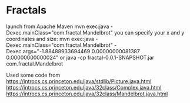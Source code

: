 # Fractals
launch from Apache Maven
mvn exec:java -Dexec.mainClass="com.fractal.Mandelbrot"
you can specify your x and y coordinates and size:
mvn exec:java -Dexec.mainClass="com.fractal.Mandelbrot" -Dexec.args="-1.88488933694469 0.00000000081387 0.00000000000024"
or
java -cp fractal-0.0.1-SNAPSHOT.jar com.fractal.Mandelbrot

Used some code from
https://introcs.cs.princeton.edu/java/stdlib/Picture.java.html
https://introcs.cs.princeton.edu/java/32class/Complex.java.html
https://introcs.cs.princeton.edu/java/32class/Mandelbrot.java.html
